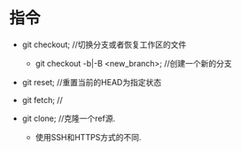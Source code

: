 # 指令
- git checkout;    //切换分支或者恢复工作区的文件
    - git checkout -b|-B <new_branch>;   //创建一个新的分支

- git reset;       //重置当前的HEAD为指定状态


- git fetch;       //

- git clone;       //克隆一个ref源.
    - 使用SSH和HTTPS方式的不同.